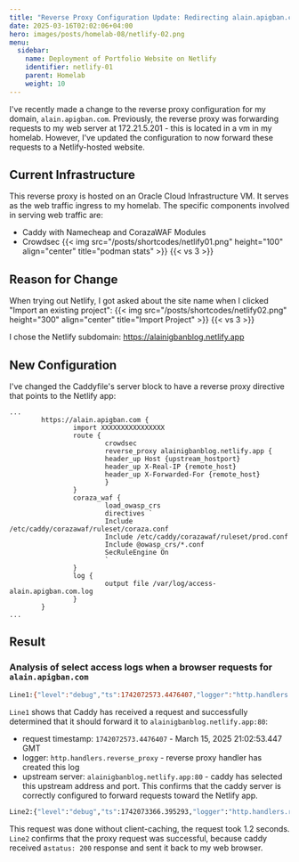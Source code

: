 ```yaml
---
title: "Reverse Proxy Configuration Update: Redirecting alain.apigban.com to Netlify"
date: 2025-03-16T02:02:06+04:00
hero: images/posts/homelab-08/netlify-02.png
menu: 
  sidebar:
    name: Deployment of Portfolio Website on Netlify
    identifier: netlify-01
    parent: Homelab
    weight: 10
---
```

I've recently made a change to the reverse proxy configuration for my domain, `alain.apigban.com`. Previously, the reverse proxy was forwarding requests to my web server at 172.21.5.201 - this is located in a vm in my homelab. However, I've updated the configuration to now forward these requests to a Netlify-hosted website.

## Current Infrastructure
This reverse proxy is hosted on an Oracle Cloud Infrastructure VM. It serves as the web traffic ingress to my homelab. The specific components involved in serving web traffic are:
* Caddy with Namecheap and CorazaWAF Modules
* Crowdsec
{{< img src="/posts/shortcodes/netlify01.png" height="100" align="center" title="podman stats" >}}
{{< vs 3 >}}

## Reason for Change
When trying out Netlify, I got asked about the site name when I clicked "Import an existing project":
{{< img src="/posts/shortcodes/netlify02.png" height="300" align="center" title="Import Project" >}}
{{< vs 3 >}}

I chose the Netlify subdomain: https://alainigbanblog.netlify.app


## New Configuration

I've changed the Caddyfile's server block to have a reverse proxy directive that points to the Netlify app:

```Caddyfile
...
        https://alain.apigban.com {
                import XXXXXXXXXXXXXXXX
                route {
                        crowdsec
                        reverse_proxy alainigbanblog.netlify.app {
                        header_up Host {upstream_hostport}
                        header_up X-Real-IP {remote_host}
                        header_up X-Forwarded-For {remote_host}
                        }
                }
                coraza_waf {
                        load_owasp_crs
                        directives `
                        Include /etc/caddy/corazawaf/ruleset/coraza.conf
                        Include /etc/caddy/corazawaf/ruleset/prod.conf
                        Include @owasp_crs/*.conf
                        SecRuleEngine On
                        `
                }
                log {
                        output file /var/log/access-alain.apigban.com.log
                }
        }
...
```
## Result

### Analysis of select access logs when a browser requests for `alain.apigban.com`


```bash
Line1:{"level":"debug","ts":1742072573.4476407,"logger":"http.handlers.reverse_proxy","msg":"selected upstream","dial":"alainigbanblog.netlify.app:80","total_upstreams":1}
```

`Line1` shows that Caddy has received a request and successfully determined that it should forward it to `alainigbanblog.netlify.app:80`:
* request timestamp: `1742072573.4476407` - March 15, 2025 21:02:53.447 GMT
* logger: `http.handlers.reverse_proxy` - reverse proxy handler has created this log
* upstream server:  `alainigbanblog.netlify.app:80` - caddy has selected this upstream address and port. This confirms that the caddy server is correctly configured to forward requests toward the Netlify app.

```bash
Line2:{"level":"debug","ts":1742073366.395293,"logger":"http.handlers.reverse_proxy","msg":"upstream roundtrip","upstream":"alainigbanblog.netlify.app:80","duration":1.203405978,"request":{"remote_ip":"94.204.187.239","remote_port":"60854","client_ip":"94.204.187.239","proto":"HTTP/2.0","method":"GET","host":"alainigbanblog.netlify.app:80","uri":"/","headers":{"Accept":["text/html,application/xhtml+xml,application/xml;q=0.9,image/avif,image/webp,image/apng,*/*;q=0.8,application/signed-exchange;v=b3;q=0.7"],"Sec-Fetch-User":["?1"],"Accept-Encoding":["gzip, deflate, br, zstd"],"Cache-Control":["no-cache"],"X-Forwarded-For":["94.204.187.239"],"Pragma":["no-cache"],"X-Forwarded-Host":["alain.apigban.com"],"User-Agent":["Mozilla/5.0 (Windows NT 10.0; Win64; x64) AppleWebKit/537.36 (KHTML, like Gecko) Chrome/132.0.0.0 Safari/537.36"],"Accept-Language":["en-US,en;q=0.9"],"Sec-Ch-Ua-Mobile":["?0"],"Upgrade-Insecure-Requests":["1"],"Sec-Fetch-Site":["none"],"Sec-Fetch-Dest":["document"],"Sec-Ch-Ua":["\"Not A(Brand\";v=\"8\", \"Chromium\";v=\"132\", \"Google Chrome\";v=\"132\""],"Priority":["u=0, i"],"Sec-Fetch-Mode":["navigate"],"Sec-Ch-Ua-Platform":["\"Windows\""],"X-Forwarded-Proto":["https"],"X-Real-Ip":["94.204.187.239"]},"tls":{"resumed":true,"version":772,"cipher_suite":4865,"proto":"h2","server_name":"alain.apigban.com"}},"headers":{"Content-Type":["text/html; charset=UTF-8"],"Date":["Sat, 15 Mar 2025 21:16:06 GMT"],"Server":["Netlify"],"Accept-Ranges":["bytes"],"Cache-Control":["public,max-age=0,must-revalidate"],"Cache-Status":["\"Netlify Edge\"; fwd=miss"],"Content-Encoding":["br"],"Age":["0"],"Etag":["\"3a5cf0d4f2dfd2144c4c58e7f92a58db-ssl-df\""],"Vary":["Accept-Encoding"],"X-Nf-Request-Id":["01JPDTM1DJ1VTGSQPY9H7P923H"]},"status":200}
```
This request was done without client-caching, the request took 1.2 seconds. `Line2` confirms that the proxy request was successful, because caddy received a`status: 200` response and sent it back to my web browser. 